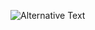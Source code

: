 <img
  src="https://github.com/Akulla-A/Akulla-A/blob/main/images/stat.svg"
  alt="Alternative Text"
/>
